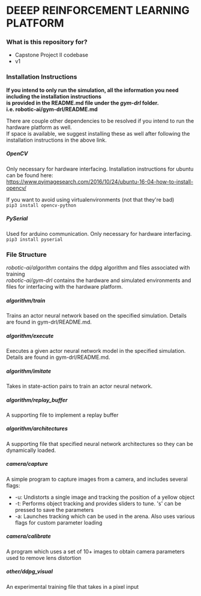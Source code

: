 # DEEEP REINFORCEMENT LEARNING PLATFORM #

### What is this repository for? ###

* Capstone Project II codebase
* v1

### Installation Instructions ###

**If you intend to only run the simulation, all the information you need including the installation instructions  
is provided in the README.md file under the _gym-drl_ folder.  
i.e. robotic-ai/gym-drl/README.md** 

There are couple other dependencies to be resolved if you intend to run the hardware platform as well.  
If space is available, we suggest installing these as well after following the installation instructions in the above link.  

##### OpenCV #####
Only necessary for hardware interfacing. Installation instructions for ubuntu can be found here:  
https://www.pyimagesearch.com/2016/10/24/ubuntu-16-04-how-to-install-opencv/  

If you want to avoid using virtualenvironments (not that they're bad)  
```pip3 install opencv-python```

##### PySerial #####
Used for arduino communication. Only necessary for hardware interfacing. 
```pip3 install pyserial```

### File Structure ###

_robotic-ai/algorithm_ contains the ddpg algorithm and files associated with training  
_robotic-ai/gym-drl_ contains the hardware and simulated environments and files for interfacing with the hardware platform.  
##### algorithm/train #####

Trains an actor neural network based on the specified simulation. Details are found in gym-drl/README.md.

##### algorithm/execute #####

Executes a given actor neural network model in the specified simulation. Details are found in gym-drl/README.md.

##### algorithm/imitate #####

Takes in state-action pairs to train an actor neural network.

##### algorithm/replay_buffer #####

A supporting file to implement a replay buffer

##### algorithm/architectures #####

A supporting file that specified neural network architectures so they can be dynamically loaded.

##### camera/capture #####

A simple program to capture images from a camera, and includes several flags:

- -u: Undistorts a single image and tracking the position of a yellow object
- -t: Performs object tracking and provides sliders to tune. 's' can be pressed to save the parameters
- -a: Launches tracking which can be used in the arena. Also uses various flags for custom parameter loading

##### camera/calibrate #####

A program which uses a set of 10+ images to obtain camera parameters used to remove lens distortion

##### other/ddpg_visual #####

An experimental training file that takes in a pixel input

